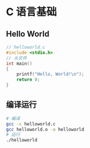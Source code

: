 # C 语言基础
## Hello World
```c
// helloworld.c
#include <stdio.h>
// 头文件
int main()
{
    printf("Hello, World!\n");
    return 0;
}
```

## 编译运行
```bash
# 编译
gcc -c helloworld.c
gcc helloworld.o -o helloworld
# 运行
./helloworld
```

